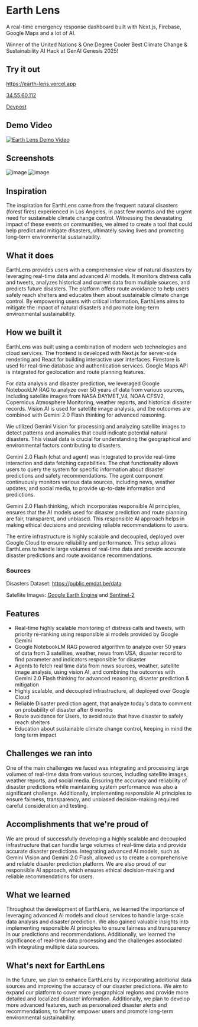 # Earth Lens

A real-time emergency response dashboard built with Next.js, Firebase, Google Maps and a lot of AI. 

Winner of the United Nations & One Degree Cooler Best Climate Change & Sustainability AI Hack at GenAI Genesis 2025!

## Try it out
https://earth-lens.vercel.app

[34.55.60.112](http://34.55.60.112:8000/)

[Devpost](https://devpost.com/software/disasterboard)

## Demo Video
[![Earth Lens Demo Video](https://img.youtube.com/vi/zQcF-BcTun4/0.jpg)](https://www.youtube.com/watch?v=zQcF-BcTun4)

## Screenshots
![image](https://github.com/user-attachments/assets/92099328-9404-489f-b41e-aa5cfd597a6f)
![image](https://github.com/user-attachments/assets/34fb9170-31bd-4e87-a991-9362872eb8ee)

## Inspiration
The inspiration for EarthLens came from the frequent natural disasters (forest fires) experienced in Los Angeles, in past few months and the urgent need for sustainable climate change control. Witnessing the devastating impact of these events on communities, we aimed to create a tool that could help predict and mitigate disasters, ultimately saving lives and promoting long-term environmental sustainability.

## What it does
EarthLens provides users with a comprehensive view of natural disasters by leveraging real-time data and advanced AI models. It monitors distress calls and tweets, analyzes historical and current data from multiple sources, and predicts future disasters. The platform offers route avoidance to help users safely reach shelters and educates them about sustainable climate change control. By empowering users with critical information, EarthLens aims to mitigate the impact of natural disasters and promote long-term environmental sustainability.

## How we built it
EarthLens was built using a combination of modern web technologies and cloud services. The frontend is developed with Next.js for server-side rendering and React for building interactive user interfaces. Firestore is used for real-time database and authentication services. Google Maps API is integrated for geolocation and route planning features.

For data analysis and disaster prediction, we leveraged Google NotebookLM RAG to analyze over 50 years of data from various sources, including satellite images from NASA DAYMET_V4, NOAA CFSV2, Copernicus Atmosphere Monitoring, weather reports, and historical disaster records. Vision AI is used for satellite image analysis, and the outcomes are combined with Gemini 2.0 Flash thinking for advanced reasoning.

We utilized Gemini Vision for processing and analyzing satellite images to detect patterns and anomalies that could indicate potential natural disasters. This visual data is crucial for understanding the geographical and environmental factors contributing to disasters.

Gemini 2.0 Flash (chat and agent) was integrated to provide real-time interaction and data fetching capabilities. The chat functionality allows users to query the system for specific information about disaster predictions and safety recommendations. The agent component continuously monitors various data sources, including news, weather updates, and social media, to provide up-to-date information and predictions.

Gemini 2.0 Flash thinking, which incorporates responsible AI principles, ensures that the AI models used for disaster prediction and route planning are fair, transparent, and unbiased. This responsible AI approach helps in making ethical decisions and providing reliable recommendations to users.

The entire infrastructure is highly scalable and decoupled, deployed over Google Cloud to ensure reliability and performance. This setup allows EarthLens to handle large volumes of real-time data and provide accurate disaster predictions and route avoidance recommendations.


### Sources

Disasters Dataset: https://public.emdat.be/data

Satellite Images: [Google Earth Engine](https://earthengine.google.com/) and [Sentinel-2](https://console.cloud.google.com/marketplace/product/esa-public-data/sentinel2)

## Features
- Real-time highly scalable monitoring of distress calls and tweets, with priority re-ranking using responsible ai models provided by Google Gemini
- Google NotebookLM RAG powered algorithm to analyze over 50 years of data from 3 satellites, weather, news from USA, disaster record to find parameter and indicators responsible for disaster
- Agents to fetch real time data from news sources, weather, satellite image analysis, using vision AI, and combining the outcomes with Gemini 2.0 Flash thinking for advanced reasoning, disaster prediction & mitigation
- Highly scalable, and decoupled infrastructure, all deployed over Google Cloud
- Reliable Disaster prediction agent, that analyze today's data to comment on probability of disaster after 6 months
- Route avoidance for Users, to avoid route that have disaster to safely reach shelters
- Education about sustainable climate change control, keeping in mind the long term impact

## Challenges we ran into
One of the main challenges we faced was integrating and processing large volumes of real-time data from various sources, including satellite images, weather reports, and social media. Ensuring the accuracy and reliability of disaster predictions while maintaining system performance was also a significant challenge. Additionally, implementing responsible AI principles to ensure fairness, transparency, and unbiased decision-making required careful consideration and testing.

## Accomplishments that we're proud of
We are proud of successfully developing a highly scalable and decoupled infrastructure that can handle large volumes of real-time data and provide accurate disaster predictions. Integrating advanced AI models, such as Gemini Vision and Gemini 2.0 Flash, allowed us to create a comprehensive and reliable disaster prediction platform. We are also proud of our responsible AI approach, which ensures ethical decision-making and reliable recommendations for users.

## What we learned
Throughout the development of EarthLens, we learned the importance of leveraging advanced AI models and cloud services to handle large-scale data analysis and disaster prediction. We also gained valuable insights into implementing responsible AI principles to ensure fairness and transparency in our predictions and recommendations. Additionally, we learned the significance of real-time data processing and the challenges associated with integrating multiple data sources.

## What's next for EarthLens
In the future, we plan to enhance EarthLens by incorporating additional data sources and improving the accuracy of our disaster predictions. We aim to expand our platform to cover more geographical regions and provide more detailed and localized disaster information. Additionally, we plan to develop more advanced features, such as personalized disaster alerts and recommendations, to further empower users and promote long-term environmental sustainability.
